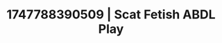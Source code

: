 ---
categories:
- Nude shadows
- Elegant fetish
- NSFW AI art
- BookTok after dark
- Erotic dreamscape
image: /assets/images/1747788390509.jpg
layout: post
seo:
  description: Featured content with artistic ABDL Play, Scat Fetish. HD images available.
  keywords: ABDL Play, Scat Fetish
  og_image: /assets/images/1747788390509.jpg
  schema_type: VisualArtwork
tags:
- ABDL Play
- '#1747788390509'
- Scat Fetish
title: 1747788390509 | Scat Fetish ABDL Play
---